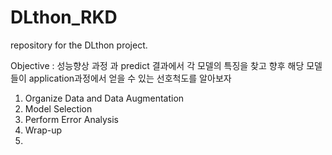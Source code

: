 # DLthon_RKD
repository for the DLthon project.

Objective : 성능향상 과정 과 predict 결과에서 각 모델의 특징을 찾고 향후 해당 모델들이 application과정에서 얻을 수 있는 선호척도를 알아보자

1. Organize Data and Data Augmentation
2. Model Selection
3. Perform Error Analysis
4. Wrap-up
5.    
